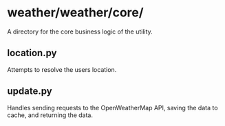 # weather/weather/core/

A directory for the core business logic of the utility.

## location.py

Attempts to resolve the users location.

## update.py

Handles sending requests to the OpenWeatherMap API, saving the data to cache, and returning the data.
